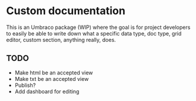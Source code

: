 # Custom documentation

This is an Umbraco package (WIP) where the goal is for project developers to easily be able to write down what a specific data type, doc type, grid editor, custom section, anything really, does.  

## TODO

* Make html be an accepted view
* Make txt be an accepted view
* Publish?
* Add dashboard for editing
